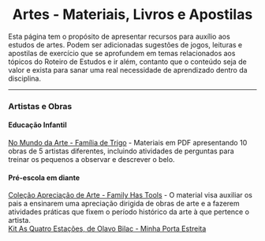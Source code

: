 <h1 align="center">Artes - Materiais, Livros e Apostilas</h1>

Esta página tem o propósito de apresentar recursos para auxílio aos estudos de artes. Podem ser adicionadas sugestões de jogos, leituras e apostilas de exercício que se aprofundem em temas relacionados aos tópicos do Roteiro de Estudos e ir além, contanto que o conteúdo seja de valor e exista para sanar uma real necessidade de aprendizado dentro da disciplina.

---

### Artistas e Obras

#### Educação Infantil

[No Mundo da Arte - Família de Trigo](https://familia-de-trigo.myshopify.com/collections/artes) - Materiais em PDF apresentando 10 obras de 5 artistas diferentes, incluindo atividades de perguntas para treinar os pequenos a observar e descrever o belo.

#### Pré-escola em diante

[Coleção Apreciação de Arte - Family Has Tools](https://www.familyhastools.com/index.php/product-category/arte/) - O material visa auxiliar os pais a ensinarem uma apreciação dirigida de obras de arte e a fazerem atividades práticas que fixem o período histórico da arte à que pertence o artista.  
[Kit As Quatro Estações, de Olavo Bilac - Minha Porta Estreita](https://minhaportaestreita.com/bem-vindos/produto/kit-as-quatro-estacoes-de-olavo-bilac/)
